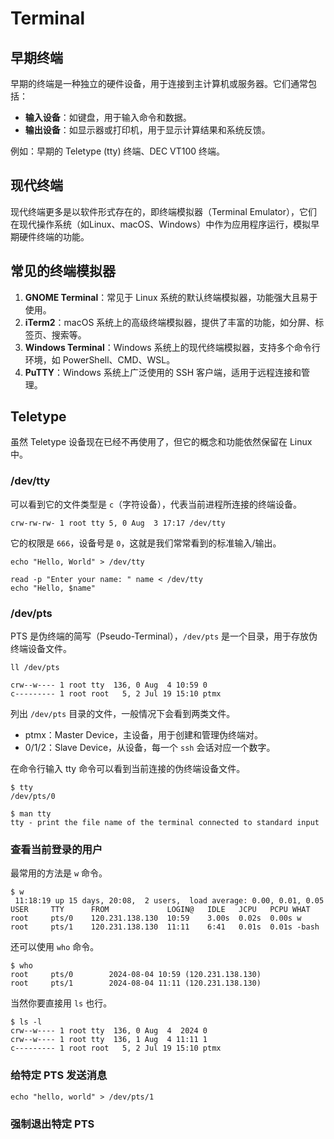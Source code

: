 # Terminal

## 早期终端

早期的终端是一种独立的硬件设备，用于连接到主计算机或服务器。它们通常包括：

* **输入设备**：如键盘，用于输入命令和数据。
* **输出设备**：如显示器或打印机，用于显示计算结果和系统反馈。

例如：早期的 Teletype (tty) 终端、DEC VT100 终端。

## 现代终端

现代终端更多是以软件形式存在的，即终端模拟器（Terminal Emulator），它们在现代操作系统（如Linux、macOS、Windows）中作为应用程序运行，模拟早期硬件终端的功能。

## 常见的终端模拟器

1. **GNOME Terminal**：常见于 Linux 系统的默认终端模拟器，功能强大且易于使用。
2. **iTerm2**：macOS 系统上的高级终端模拟器，提供了丰富的功能，如分屏、标签页、搜索等。
3. **Windows Terminal**：Windows 系统上的现代终端模拟器，支持多个命令行环境，如 PowerShell、CMD、WSL。
4. **PuTTY**：Windows 系统上广泛使用的 SSH 客户端，适用于远程连接和管理。

## Teletype

虽然 Teletype 设备现在已经不再使用了，但它的概念和功能依然保留在 Linux 中。

### /dev/tty

可以看到它的文件类型是 `c`（字符设备），代表当前进程所连接的终端设备。

```
crw-rw-rw- 1 root tty 5, 0 Aug  3 17:17 /dev/tty
```

它的权限是 `666`，设备号是 `0`，这就是我们常常看到的标准输入/输出。

```
echo "Hello, World" > /dev/tty
```

```
read -p "Enter your name: " name < /dev/tty
echo "Hello, $name"
```

### /dev/pts

PTS 是伪终端的简写（Pseudo-Terminal），`/dev/pts` 是一个目录，用于存放伪终端设备文件。

```
ll /dev/pts
```

```
crw--w---- 1 root tty  136, 0 Aug  4 10:59 0
c--------- 1 root root   5, 2 Jul 19 15:10 ptmx
```

列出 `/dev/pts` 目录的文件，一般情况下会看到两类文件。

* ptmx：Master Device，主设备，用于创建和管理伪终端对。
* 0/1/2：Slave Device，从设备，每一个 `ssh` 会话对应一个数字。

在命令行输入 tty 命令可以看到当前连接的伪终端设备文件。

```
$ tty
/dev/pts/0
```

```
$ man tty
tty - print the file name of the terminal connected to standard input
```

### 查看当前登录的用户

最常用的方法是 `w` 命令。

```
$ w
 11:18:19 up 15 days, 20:08,  2 users,  load average: 0.00, 0.01, 0.05
USER     TTY      FROM             LOGIN@   IDLE   JCPU   PCPU WHAT
root     pts/0    120.231.138.130  10:59    3.00s  0.02s  0.00s w
root     pts/1    120.231.138.130  11:11    6:41   0.01s  0.01s -bash
```

还可以使用 `who` 命令。

```
$ who
root     pts/0        2024-08-04 10:59 (120.231.138.130)
root     pts/1        2024-08-04 11:11 (120.231.138.130)
```

当然你要直接用 `ls` 也行。

```
$ ls -l
crw--w---- 1 root tty  136, 0 Aug  4  2024 0
crw--w---- 1 root tty  136, 1 Aug  4 11:11 1
c--------- 1 root root   5, 2 Jul 19 15:10 ptmx
```

### 给特定 PTS 发送消息

```
echo "hello, world" > /dev/pts/1
```

### 强制退出特定 PTS
